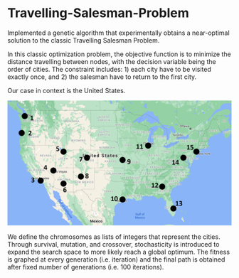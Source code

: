 # Travelling-Salesman-Problem
Implemented a genetic algorithm that experimentally obtains a near-optimal solution to the classic Travelling Salesman Problem.

In this classic optimization problem, the objective function is to minimize the distance travelling between nodes, with the decision variable being the order of cities. The constraint includes: 1) each city have to be visited exactly once, and 2) the salesman have to return to the first city.

Our case in context is the United States. 

![alt text](https://github.com/christopherfkk/Travelling-Salesman-Problem/blob/main/tsp_genetic.png?raw=true)

We define the chromosomes as lists of integers that represent the cities. Through survival, mutation, and crossover, stochasticity is introduced to expand the search space to more likely reach a global optimum. The fitness is graphed at every generation (i.e. iteration) and the final path is obtained after fixed number of generations (i.e. 100 iterations). 

